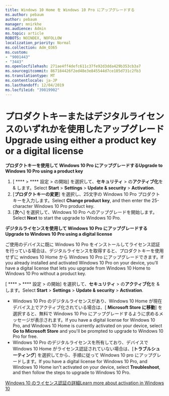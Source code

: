 ```yaml
---
title: Windows 10 Home を Windows 10 Pro にアップグレードする
ms.author: pebaum
author: pebaum
manager: mnirkhe
ms.audience: Admin
ms.topic: article
ROBOTS: NOINDEX, NOFOLLOW
localization_priority: Normal
ms.collection: Adm_O365
ms.custom:
- "9001443"
- "3443"
ms.openlocfilehash: 271ae4ff4defc611c37fe92d3dda429b353cb3a7
ms.sourcegitcommit: 867184426f2ed48e3e845544d7ce185d731c2fb3
ms.translationtype: MT
ms.contentlocale: ja-JP
ms.lasthandoff: 12/04/2019
ms.locfileid: "39819902"
---
```

# <a name="upgrade-using-either-a-product-key-or-a-digital-license"></a><span data-ttu-id="b6e12-102">プロダクトキーまたはデジタルライセンスのいずれかを使用したアップグレード</span><span class="sxs-lookup"><span data-stu-id="b6e12-102">Upgrade using either a product key or a digital license</span></span>

<span data-ttu-id="b6e12-103">**プロダクトキーを使用して Windows 10 Pro にアップグレードする**</span><span class="sxs-lookup"><span data-stu-id="b6e12-103">**Upgrade to Windows 10 Pro using a product key**</span></span>

1. <span data-ttu-id="b6e12-104">[ \*\*\*\* > \*\*\*\* 設定 > の開始] を選択して、**セキュリティ** > の**アクティブ化**を & します。</span><span class="sxs-lookup"><span data-stu-id="b6e12-104">Select **Start** > **Settings** > **Update & security** > **Activation**.</span></span>
2. <span data-ttu-id="b6e12-105">[**プロダクトキーの変更**] を選択し、25文字の Windows 10 Pro プロダクトキーを入力します。</span><span class="sxs-lookup"><span data-stu-id="b6e12-105">Select **Change product key**, and then enter the 25-character Windows 10 Pro product key.</span></span>
3. <span data-ttu-id="b6e12-106">[**次**へ] を選択して、Windows 10 Pro へのアップグレードを開始します。</span><span class="sxs-lookup"><span data-stu-id="b6e12-106">Select **Next** to start the upgrade to Windows 10 Pro.</span></span>

<span data-ttu-id="b6e12-107">**デジタルライセンスを使用して Windows 10 Pro にアップグレードする**</span><span class="sxs-lookup"><span data-stu-id="b6e12-107">**Upgrade to Windows 10 Pro using a digital license**</span></span>

<span data-ttu-id="b6e12-108">ご使用のデバイスに既に Windows 10 Pro をインストールしてライセンス認証を行っている場合は、デジタルライセンスを取得すると、プロダクトキーを使用せずに windows 10 Home から Windows 10 Pro にアップグレードできます。</span><span class="sxs-lookup"><span data-stu-id="b6e12-108">If you already installed and activated Windows 10 Pro on your device, you’ll have a digital license that lets you upgrade from Windows 10 Home to Windows 10 Pro without a product key.</span></span>

<span data-ttu-id="b6e12-109">[ \*\*\*\* > \*\*\*\* 設定 > の開始] を選択して、**セキュリティ** > の**アクティブ化**を & します。</span><span class="sxs-lookup"><span data-stu-id="b6e12-109">Select **Start** > **Settings** > **Update & security** > **Activation**.</span></span>

- <span data-ttu-id="b6e12-110">Windows 10 Pro のデジタルライセンスがあり、Windows 10 Home が現在デバイス上でアクティブ化されている場合は、[ **Microsoft Store に移動**] を選択すると、無料で Windows 10 Pro にアップグレードするように求めるメッセージが表示されます。</span><span class="sxs-lookup"><span data-stu-id="b6e12-110">If you have a digital license for Windows 10 Pro, and Windows 10 Home is currently activated on your device, select **Go to Microsoft Store** and you'll be prompted to upgrade to Windows 10 Pro for free.</span></span>
- <span data-ttu-id="b6e12-111">Windows 10 Pro のデジタルライセンスを所有しており、デバイスで Windows 10 Home がライセンス認証されていない場合は、[**トラブルシューティング**] を選択してから、手順に従って Windows 10 pro にアップグレードします。</span><span class="sxs-lookup"><span data-stu-id="b6e12-111">If you have a digital license for Windows 10 Pro, and Windows 10 Home isn't activated on your device, select **Troubleshoot**, and then follow the steps to upgrade to Windows 10 Pro.</span></span>

[<span data-ttu-id="b6e12-112">Windows 10 のライセンス認証の詳細</span><span class="sxs-lookup"><span data-stu-id="b6e12-112">Learn more about activation in Windows 10</span></span>](https://support.microsoft.com/help/12440)